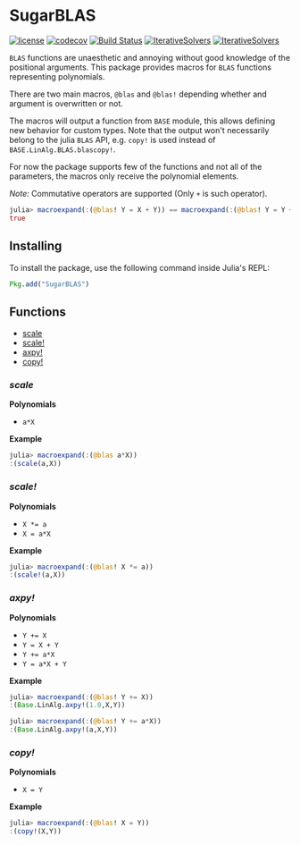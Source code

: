 # SugarBLAS

[![license](https://img.shields.io/github/license/mashape/apistatus.svg?maxAge=2592000)](https://github.com/JuliaLang/IterativeSolvers.jl/blob/master/LICENSE)
[![codecov](https://codecov.io/gh/lopezm94/SugarBLAS.jl/coverage.svg?branch=master)](https://codecov.io/gh/lopezm94/SugarBLAS.jl)
[![Build Status](https://travis-ci.org/lopezm94/SugarBLAS.jl.svg?branch=master)](https://travis-ci.org/lopezm94/SugarBLAS.jl?branch=master)
[![IterativeSolvers](http://pkg.julialang.org/badges/IterativeSolvers_0.4.svg)](http://pkg.julialang.org/?pkg=IterativeSolvers&ver=0.4)
[![IterativeSolvers](http://pkg.julialang.org/badges/IterativeSolvers_0.5.svg)](http://pkg.julialang.org/?pkg=IterativeSolvers&ver=0.5)

`BLAS` functions are unaesthetic and annoying without good knowledge of the positional
arguments. This package provides macros for `BLAS` functions representing polynomials.

There are two main macros, `@blas` and `@blas!` depending whether and argument is
overwritten or not.

The macros will output a function from `BASE` module, this allows defining
new behavior for custom types. Note that the output won't necessarily belong to the
julia `BLAS` API, e.g. `copy!` is used instead of `BASE.LinAlg.BLAS.blascopy!`.

For now the package supports few of the functions and not all of the parameters, the
macros only receive the polynomial elements.

*Note:* Commutative operators are supported (Only `+` is such operator).

```julia
julia> macroexpand(:(@blas! Y = X + Y)) == macroexpand(:(@blas! Y = Y + X))
true
```

## Installing

To install the package, use the following command inside Julia's REPL:
```julia
Pkg.add("SugarBLAS")
```

## Functions

- [scale](#scale)
- [scale!](#scale!)
- [axpy!](#axpy!)
- [copy!](#copy!)


### *scale*

**Polynomials**

- `a*X`

**Example**

```julia
julia> macroexpand(:(@blas a*X))
:(scale(a,X))
```


### *scale!*

**Polynomials**

- `X *= a`
- `X = a*X`

**Example**

```julia
julia> macroexpand(:(@blas! X *= a))
:(scale!(a,X))
```


### *axpy!*

**Polynomials**

- `Y += X`
- `Y = X + Y`
- `Y += a*X`
- `Y = a*X + Y`

**Example**

```julia
julia> macroexpand(:(@blas! Y += X))
:(Base.LinAlg.axpy!(1.0,X,Y))

julia> macroexpand(:(@blas! Y += a*X))
:(Base.LinAlg.axpy!(a,X,Y))
```


### *copy!*

**Polynomials**

- `X = Y`

**Example**

```julia
julia> macroexpand(:(@blas! X = Y))
:(copy!(X,Y))
```
